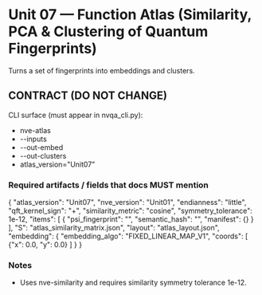 # Unit 07 — Function Atlas (Similarity, PCA & Clustering of Quantum Fingerprints)

Turns a set of fingerprints into embeddings and clusters.

## CONTRACT (DO NOT CHANGE)
CLI surface (must appear in nvqa_cli.py):
- nve-atlas
- --inputs
- --out-embed
- --out-clusters
- atlas_version="Unit07"

### Required artifacts / fields that docs MUST mention
{
  "atlas_version": "Unit07",
  "nve_version": "Unit01",
  "endianness": "little",
  "qft_kernel_sign": "+",
  "similarity_metric": "cosine",
  "symmetry_tolerance": 1e-12,
  "items": [
    {
      "psi_fingerprint": "",
      "semantic_hash": "",
      "manifest": {}
    }
  ],
  "S": "atlas_similarity_matrix.json",
  "layout": "atlas_layout.json",
  "embedding": {
    "embedding_algo": "FIXED_LINEAR_MAP_V1",
    "coords": [
      {"x": 0.0, "y": 0.0}
    ]
  }
}

### Notes
- Uses nve-similarity and requires similarity symmetry tolerance 1e-12.
